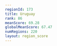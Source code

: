 ```yaml
---
regionId: 173
title: Uruguay
rank: 86
meanScore: 69.28
globalMeanScore: 67.47
numRegions: 220
layout: region_score
---
```

